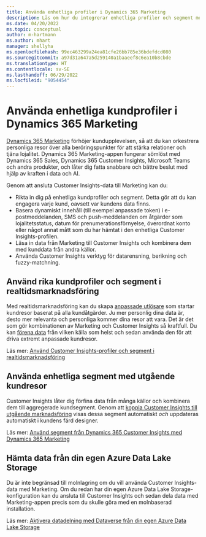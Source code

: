 ```yaml
---
title: Använda enhetliga profiler i Dynamics 365 Marketing
description: Läs om hur du integrerar enhetliga profiler och segment med Dynamics 365 Marketing.
ms.date: 04/20/2022
ms.topic: conceptual
author: m-hartmann
ms.author: mhart
manager: shellyha
ms.openlocfilehash: 99ec463299a24ea81cfe26bb785e36bdefdcd080
ms.sourcegitcommit: a97d31a647a5d259140a1baaeef8c6ea10b8cbde
ms.translationtype: HT
ms.contentlocale: sv-SE
ms.lasthandoff: 06/29/2022
ms.locfileid: "9054454"
---
```

# <a name="use-unified-customer-profiles-in-dynamics-365-marketing"></a>Använda enhetliga kundprofiler i Dynamics 365 Marketing

[Dynamics 365 Marketing](/dynamics365/marketing/overview) förhöjer kundupplevelsen, så att du kan orkestrera personliga resor över alla beröringspunkter för att stärka relationer och tjäna lojalitet. Dynamics 365 Marketing-appen fungerar sömlöst med Dynamics 365 Sales, Dynamics 365 Customer Insights, Microsoft Teams och andra produkter, och låter dig fatta snabbare och bättre beslut med hjälp av kraften i data och AI.

Genom att ansluta Customer Insights-data till Marketing kan du:

- Rikta in dig på enhetliga kundprofiler och segment. Detta gör att du kan engagera varje kund, oavsett var kundens data finns.
- Basera dynamiskt innehåll (till exempel anpassade token) i e-postmeddelanden, SMS och push-meddelanden om åtgärder som lojalitetsstatus, datum för prenumerationsförnyelse, överordnat konto eller något annat mått som du har hämtat i den enhetliga Customer Insights-profilen.
- Läsa in data från Marketing till Customer Insights och kombinera dem med kunddata från andra källor.
- Använda Customer Insights verktyg för datarensning, berikning och fuzzy-matchning.

## <a name="use-rich-customer-profiles-in-real-time-marketing"></a>Använd rika kundprofiler och segment i realtidsmarknadsföring

Med realtidsmarknadsföring kan du skapa [anpassade utlösare](/dynamics365/marketing/real-time-marketing-custom-triggers) som startar kundresor baserat på alla kundåtgärder. Ju mer personlig dina data är, desto mer relevanta och personliga kommer dina resor att vara. Det är det som gör kombinationen av Marketing och Customer Insights så kraftfull. Du kan [förena data](data-unification.md) från vilken källa som helst och sedan använda den för att driva extremt anpassade kundresor.

Läs mer: [Använd Customer Insights-profiler och segment i realtidsmarknadsföring](/dynamics365/marketing/real-time-marketing-ci-profile)

## <a name="use-unified-segments-with-outbound-customer-journeys"></a>Använda enhetliga segment med utgående kundresor

Customer Insights låter dig förfina data från många källor och kombinera dem till aggregerade kundsegment. Genom att [koppla Customer Insights till utgående marknadsföring](export-dynamics365-marketing.md) visas dessa segment automatiskt *och* uppdateras automatiskt i kundens färd designer.

Läs mer: [Använd segment från Dynamics 365 Customer Insights med Dynamics 365 Marketing](/dynamics365/marketing/customer-insights-segments)

## <a name="pull-data-from-your-own-azure-data-lake-storage"></a>Hämta data från din egen Azure Data Lake Storage

Du är inte begränsad till molnlagring om du vill använda Customer Insights-data med Marketing. Om du redan har din egen Azure Data Lake Storage-konfiguration kan du ansluta till Customer Insights och sedan dela data med Marketing-appen precis som du skulle göra med en molnbaserad installation.

Läs mer: [Aktivera datadelning med Dataverse från din egen Azure Data Lake Storage](customer-insights-dataverse.md#enable-data-sharing-with-dataverse-from-your-own-azure-data-lake-storage-preview)
